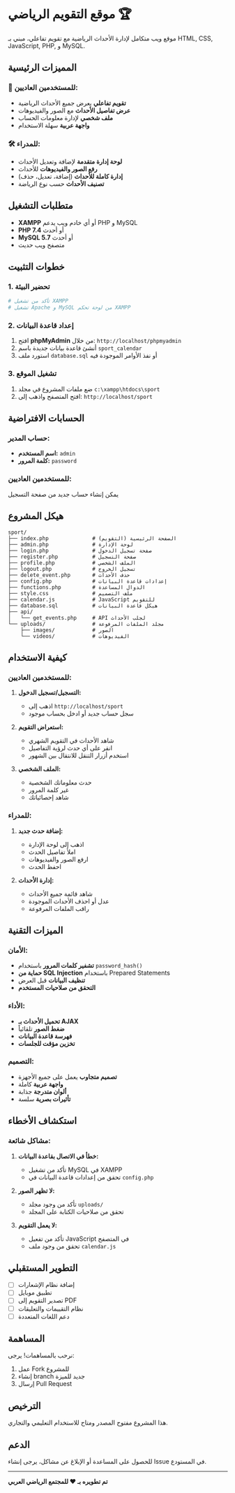 # موقع التقويم الرياضي 🏆

موقع ويب متكامل لإدارة الأحداث الرياضية مع تقويم تفاعلي، مبني بـ HTML, CSS, JavaScript, PHP, و MySQL.

## المميزات الرئيسية

### 🎯 للمستخدمين العاديين:
- **تقويم تفاعلي** يعرض جميع الأحداث الرياضية
- **عرض تفاصيل الأحداث** مع الصور والفيديوهات
- **ملف شخصي** لإدارة معلومات الحساب
- **واجهة عربية** سهلة الاستخدام

### 🛠️ للمدراء:
- **لوحة إدارة متقدمة** لإضافة وتعديل الأحداث
- **رفع الصور والفيديوهات** للأحداث
- **إدارة كاملة للأحداث** (إضافة، تعديل، حذف)
- **تصنيف الأحداث** حسب نوع الرياضة

## متطلبات التشغيل

- **XAMPP** أو أي خادم ويب يدعم PHP و MySQL
- **PHP 7.4** أو أحدث
- **MySQL 5.7** أو أحدث
- متصفح ويب حديث

## خطوات التثبيت

### 1. تحضير البيئة
```bash
# تأكد من تشغيل XAMPP
# تشغيل Apache و MySQL من لوحة تحكم XAMPP
```

### 2. إعداد قاعدة البيانات
1. افتح **phpMyAdmin** من خلال: `http://localhost/phpmyadmin`
2. أنشئ قاعدة بيانات جديدة باسم `sport_calendar`
3. استورد ملف `database.sql` أو نفذ الأوامر الموجودة فيه

### 3. تشغيل الموقع
1. ضع ملفات المشروع في مجلد `c:\xampp\htdocs\sport`
2. افتح المتصفح واذهب إلى: `http://localhost/sport`

## الحسابات الافتراضية

### حساب المدير:
- **اسم المستخدم:** `admin`
- **كلمة المرور:** `password`

### للمستخدمين العاديين:
يمكن إنشاء حساب جديد من صفحة التسجيل

## هيكل المشروع

```
sport/
├── index.php              # الصفحة الرئيسية (التقويم)
├── admin.php              # لوحة الإدارة
├── login.php              # صفحة تسجيل الدخول
├── register.php           # صفحة التسجيل
├── profile.php            # الملف الشخصي
├── logout.php             # تسجيل الخروج
├── delete_event.php       # حذف الأحداث
├── config.php             # إعدادات قاعدة البيانات
├── functions.php          # الدوال المساعدة
├── style.css              # ملف التصميم
├── calendar.js            # JavaScript للتقويم
├── database.sql           # هيكل قاعدة البيانات
├── api/
│   └── get_events.php     # API لجلب الأحداث
└── uploads/               # مجلد الملفات المرفوعة
    ├── images/            # الصور
    └── videos/            # الفيديوهات
```

## كيفية الاستخدام

### للمستخدمين العاديين:

1. **التسجيل/تسجيل الدخول:**
   - اذهب إلى `http://localhost/sport`
   - سجل حساب جديد أو ادخل بحساب موجود

2. **استعراض التقويم:**
   - شاهد الأحداث في التقويم الشهري
   - انقر على أي حدث لرؤية التفاصيل
   - استخدم أزرار التنقل للانتقال بين الشهور

3. **الملف الشخصي:**
   - حدث معلوماتك الشخصية
   - غير كلمة المرور
   - شاهد إحصائياتك

### للمدراء:

1. **إضافة حدث جديد:**
   - اذهب إلى لوحة الإدارة
   - املأ تفاصيل الحدث
   - ارفع الصور والفيديوهات
   - احفظ الحدث

2. **إدارة الأحداث:**
   - شاهد قائمة جميع الأحداث
   - عدل أو احذف الأحداث الموجودة
   - راقب الملفات المرفوعة

## الميزات التقنية

### الأمان:
- **تشفير كلمات المرور** باستخدام `password_hash()`
- **حماية من SQL Injection** باستخدام Prepared Statements
- **تنظيف البيانات** قبل العرض
- **التحقق من صلاحيات المستخدم**

### الأداء:
- **تحميل الأحداث بـ AJAX**
- **ضغط الصور** تلقائياً
- **فهرسة قاعدة البيانات**
- **تخزين مؤقت للجلسات**

### التصميم:
- **تصميم متجاوب** يعمل على جميع الأجهزة
- **واجهة عربية** كاملة
- **ألوان متدرجة** جذابة
- **تأثيرات بصرية** سلسة

## استكشاف الأخطاء

### مشاكل شائعة:

1. **خطأ في الاتصال بقاعدة البيانات:**
   - تأكد من تشغيل MySQL في XAMPP
   - تحقق من إعدادات قاعدة البيانات في `config.php`

2. **لا تظهر الصور:**
   - تأكد من وجود مجلد `uploads/`
   - تحقق من صلاحيات الكتابة على المجلد

3. **لا يعمل التقويم:**
   - تأكد من تفعيل JavaScript في المتصفح
   - تحقق من وجود ملف `calendar.js`

## التطوير المستقبلي

- [ ] إضافة نظام الإشعارات
- [ ] تطبيق موبايل
- [ ] تصدير التقويم إلى PDF
- [ ] نظام التقييمات والتعليقات
- [ ] دعم اللغات المتعددة

## المساهمة

نرحب بالمساهمات! يرجى:
1. عمل Fork للمشروع
2. إنشاء branch جديد للميزة
3. إرسال Pull Request

## الترخيص

هذا المشروع مفتوح المصدر ومتاح للاستخدام التعليمي والتجاري.

## الدعم

للحصول على المساعدة أو الإبلاغ عن مشاكل، يرجى إنشاء Issue في المستودع.

---

**تم تطويره بـ ❤️ للمجتمع الرياضي العربي**

